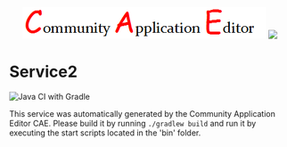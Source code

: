 <p align="center">
  <img src="https://github.com/PhilCAEOrg2/microservice-370/blob/master/img/logo.png" />
  <img src="https://raw.githubusercontent.com/rwth-acis/las2peer/master/img/logo/bitmap/las2peer-logo-128x128.png" />
</p>

Service2
===================
![Java CI with Gradle](https://github.com/PhilCAEOrg2/microservice-370/workflows/Java%20CI%20with%20Gradle/badge.svg?branch=master)

This service was automatically generated by the Community Application Editor CAE. Please build it by running `./gradlew build` and run it by executing the start scripts located in the 'bin' folder.
